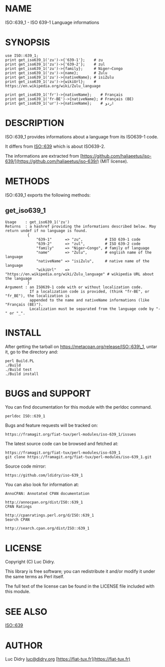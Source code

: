 # NAME

ISO::639\_1 - ISO 639-1 Language informations

# SYNOPSIS

    use ISO::639_1;
    print get_iso639_1('zu')->{'639-1'};    # zu
    print get_iso639_1('zu')->{'639-2'};    # zul
    print get_iso639_1('zu')->{family};     # Niger–Congo
    print get_iso639_1('zu')->{name};       # Zulu
    print get_iso639_1('zu')->{nativeName}; # isiZulu
    print get_iso639_1('zu')->{wikiUrl};    # https://en.wikipedia.org/wiki/Zulu_language

    print get_iso639_1('fr')->{nativeName};    # Français
    print get_iso639_1('fr-BE')->{nativeName}; # Français (BE)
    print get_iso639_1('ur')->{nativeName};    # اردو

# DESCRIPTION

ISO::639\_1 provides informations about a language from its ISO639-1 code.

It differs from [ISO::639](https://metacpan.org/pod/ISO::639) which is about ISO639-2.

The informations are extracted from [https://github.com/haliaeetus/iso-639/](https://github.com/haliaeetus/iso-639/) (MIT license).

# METHODS

ISO::639\_1 exports the following methods:

## get\_iso639\_1

    Usage    : get_iso639_1('zu')
    Returns  : a hashref providing the informations described below. May return undef if no language is found.
              {
                  "639-1"      => "zu",          # ISO 639-1 code
                  "639-2"      => "zul",         # ISO 639-2 code
                  "family"     => "Niger–Congo", # family of language
                  "name"       => "Zulu",        # english name of the language
                  "nativeName" => "isiZulu",     # native name of the language
                  "wikiUrl"    => "https://en.wikipedia.org/wiki/Zulu_language" # wikipedia URL about the language
              }
    Argument : an ISO639-1 code with or without localization code.
               If a localization code is provided, (think "fr-BE", or "fr_BE"), the localization is
               appended to the name and nativeName informations (like "Français (BE)").
               Localization must be separated from the language code by "-" or "_".

# INSTALL

After getting the tarball on https://metacpan.org/release/ISO::639\_1, untar it, go to the directory and:

    perl Build.PL
    ./Build
    ./Build test
    ./Build install

# BUGS and SUPPORT

You can find documentation for this module with the perldoc command.

    perldoc ISO::639_1

Bugs and feature requests will be tracked on:

    https://framagit.org/fiat-tux/perl-modules/iso-639_1/issues

The latest source code can be browsed and fetched at:

    https://framagit.org/fiat-tux/perl-modules/iso-639_1
    git clone https://framagit.org/fiat-tux/perl-modules/iso-639_1.git

Source code mirror:

    https://github.com/ldidry/iso-639_1

You can also look for information at:

    AnnoCPAN: Annotated CPAN documentation

    http://annocpan.org/dist/ISO::639_1
    CPAN Ratings

    http://cpanratings.perl.org/d/ISO::639_1
    Search CPAN

    http://search.cpan.org/dist/ISO::639_1

# LICENSE

Copyright (C) Luc Didry.

This library is free software; you can redistribute it and/or modify
it under the same terms as Perl itself.

The full text of the license can be found in the
LICENSE file included with this module.

# SEE ALSO

[ISO::639](https://metacpan.org/pod/ISO::639)

# AUTHOR

Luc Didry <luc@didry.org>
[https://fiat-tux.fr](https://fiat-tux.fr)
